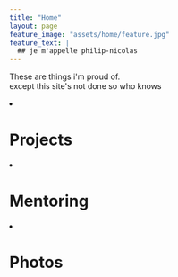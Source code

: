 ```yaml
---
title: "Home"
layout: page
feature_image: "assets/home/feature.jpg"
feature_text: |
  ## je m'appelle philip-nicolas
---
```

<div class="wrapper">
  <p class="body">These are things i'm proud of. <br>except this site's not done so who knows </p>
  <li class="card projects"><h1 class="title">Projects</h1></li>
  <li class="card teaching"><h1 class="title">Mentoring</h1></li>
  <li class="card photography"><h1 class="title">Photos</h1></li>
</div>
